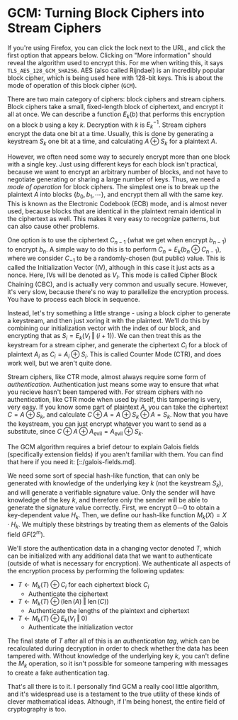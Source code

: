 # GCM: Turning Block Ciphers into Stream Ciphers

If you're using Firefox, you can click the lock next to the URL, and click the first option that appears below. Clicking on "More information" should reveal the algorithm used to encrypt this. For me when writing this, it says `TLS_AES_128_GCM_SHA256`. AES (also called Rijndael) is an incredibly popular block cipher, which is being used here with 128-bit keys. This is about the mode of operation of this block cipher (`GCM`). 

There are two main category of ciphers: block ciphers and stream ciphers. Block ciphers take a small, fixed-length block of ciphertext, and encrypt it all at once. We can describe a function $E_k(b)$ that performs this encryption on a block $b$ using a key $k$. Decryption with $k$ is $E_k^{-1}$. Stream ciphers encrypt the data one bit at a time. Usually, this is done by generating a keystream $S_k$ one bit at a time, and calculating $A \oplus S_k$ for a plaintext $A$. 

However, we often need some way to securely encrypt more than one block with a single key. Just using different keys for each block isn't practical, because we want to encrypt an arbitrary number of blocks, and not have to negotiate generating or sharing a large number of keys. Thus, we need a _mode of operation_ for block ciphers. The simplest one is to break up the plaintext $A$ into blocks $\{b_0, b_1, \cdots\}$, and encrypt them all with the same key. This is known as the Electronic Codebook (ECB) mode, and is almost never used, because blocks that are identical in the plaintext remain identical in the ciphertext as well. This makes it very easy to recognize patterns, but can also cause other problems. 

One option is to use the ciphertext $C_{n-1}$ (what we get when encrypt $b_{n-1}$) to encrypt $b_n$. A simple way to do this is to perform $C_n = E_k(b_n \oplus C_{n-1})$, where we consider $C_{-1}$ to be a randomly-chosen (but public) value. This is called the Initialization Vector (IV), although in this case it just acts as a nonce. Here, IVs will be denoted as $V_I$. This mode is called Cipher Block Chaining (CBC), and is actually very common and usually secure. However, it's very slow, because there's no way to parallelize the encryption process. You have to process each block in sequence. 

Instead, let's try something a little strange - using a block cipher to generate a keystream, and then just xoring it with the plaintext. We'll do this by combining our initialization vector with the index of our block, and encrypting that as $S_i = E_k(V_I \mathbin\Vert (i + 1))$. We can then treat this as the keystream for a stream cipher, and generate the ciphertext $C_i$ for a block of plaintext $A_i$ as $C_i = A_i \oplus S_i$. This is called Counter Mode (CTR), and does work well, but we aren't quite done. 

Stream ciphers, like CTR mode, almost always require some form of _authentication_. Authentication just means some way to ensure that what you recieve hasn't been tampered with. For stream ciphers with no authentication, like CTR mode when used by itself, this tampering is very, very easy. If you know some part of plaintext $A$, you can take the ciphertext $C = A \oplus S_k$, and calculate $C \oplus A = A \oplus S_k \oplus A = S_k$. Now that you have the keystream, you can just encrypt whatever you want to send as a substitute, since $C \oplus A \oplus A_{\text{evil}} = A_{\text{evil}} \oplus S_k$. 

The GCM algorithm requires a brief detour to explain Galois fields (specifically extension fields) if you aren't familiar with them. You can find that here if you need it: [::/galois-fields.md]. 

We need some sort of special hash-like function, that can only be generated with knowledge of the underlying key $k$ (not the keystream $S_k$), and will generate a verifiable signature value. Only the sender will have knowledge of the key $k$, and therefore only the sender will be able to generate the signature value correctly. First, we encrypt $0 \cdots 0$ to obtain a key-dependent value $H_k$. Then, we define our hash-like function $M_k(X) = X \cdot H_k$. We multiply these bitstrings by treating them as elements of the Galois field $GF(2^m)$. 

We'll store the authentication data in a changing vector denoted $T$, which can be initialized with any additional data that we want to authenticate (outside of what is necessary for encryption). We authenticate all aspects of the encryption process by performing the following updates:

- $T \leftarrow M_k(T) \oplus C_i$ for each ciphertext block $C_i$
  - Authenticate the ciphertext
- $T \leftarrow M_k(T) \oplus (\operatorname{len}(A) \mathbin\Vert \operatorname{len}(C))$
  - Authenticate the lengths of the plaintext and ciphertext
- $T \leftarrow M_k(T) \oplus E_k(V_I \mathbin\Vert 0)$
  - Authenticate the initialization vector

The final state of $T$ after all of this is an _authentication tag_, which can be recalculated during decryption in order to check whether the data has been tampered with. Without knowledge of the underlying key $k$, you can't define the $M_k$ operation, so it isn't possible for someone tampering with messages to create a fake authentication tag. 

That's all there is to it. I personally find GCM a really cool little algorithm, and it's widespread use is a testament to the true utility of these kinds of clever mathematical ideas. Although, if I'm being honest, the entire field of cryptography is too. 
